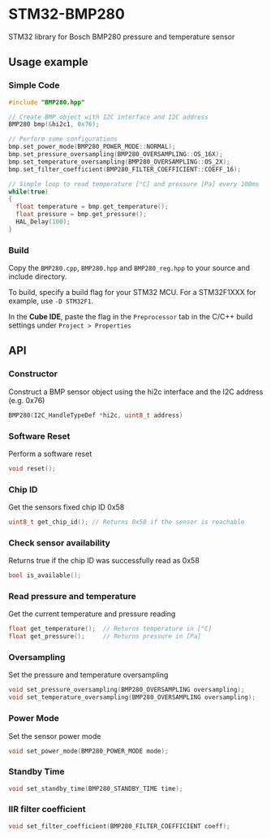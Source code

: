 # STM32-BMP280
STM32 library for Bosch BMP280 pressure and temperature sensor

## Usage example
### Simple Code
```c++
#include "BMP280.hpp"

// Create BMP object with I2C interface and I2C address
BMP280 bmp(&hi2c1, 0x76);

// Perform some configurations
bmp.set_power_mode(BMP280_POWER_MODE::NORMAL);
bmp.set_pressure_oversampling(BMP280_OVERSAMPLING::OS_16X);
bmp.set_temperature_oversampling(BMP280_OVERSAMPLING::OS_2X);
bmp.set_filter_coefficient(BMP280_FILTER_COEFFICIENT::COEFF_16);

// Simple loop to read temperature [°C] and pressure [Pa] every 100ms
while(true)
{
  float temperature = bmp.get_temperature();
  float pressure = bmp.get_pressure();
  HAL_Delay(100);
}
```

### Build
Copy the `BMP280.cpp`, `BMP280.hpp` and `BMP280_reg.hpp` to your source and include directory.

To build, specify a build flag for your STM32 MCU. For a STM32F1XXX for example, use `-D STM32F1`.

In the **Cube IDE**, paste the flag in the `Preprocessor` tab in the C/C++ build settings under `Project > Properties`

## API
### Constructor
Construct a BMP sensor object using the hi2c interface and the I2C address (e.g. 0x76)
```c++
BMP280(I2C_HandleTypeDef *hi2c, uint8_t address)
```
### Software Reset
Perform a software reset
```c++
void reset();
```
### Chip ID
Get the sensors fixed chip ID 0x58
```c++
uint8_t get_chip_id(); // Returns 0x58 if the sensor is reachable
```
### Check sensor availability
Returns true if the chip ID was successfully read as 0x58
```c++
bool is_available();
```
### Read pressure and temperature
Get the current temperature and pressure reading
```c++
float get_temperature();  // Returns temperature in [°C]
float get_pressure();     // Returns pressure in [Pa]
```
### Oversampling
Set the pressure and temperature oversampling
```c++
void set_pressure_oversampling(BMP280_OVERSAMPLING oversampling);
void set_temperature_oversampling(BMP280_OVERSAMPLING oversampling);
```
### Power Mode
Set the sensor power mode
```c++
void set_power_mode(BMP280_POWER_MODE mode);
```
### Standby Time
```c++
void set_standby_time(BMP280_STANDBY_TIME time);
```
### IIR filter coefficient
```c++
void set_filter_coefficient(BMP280_FILTER_COEFFICIENT coeff);
```


